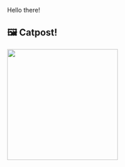 Hello there!



## 🖼️ Catpost!

<sub>
    <img src="https://cdn2.thecatapi.com/images/rtRiQCkv2.jpg" height="256">
</sub>


